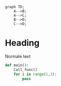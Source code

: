 ```mermaid
graph TD;
    A-->B;
    A-->C;
    B-->D;
    C-->D;
```
# Heading
Normale text
```python
def main():
    Call_func()
    for i in range(1,3):
        pass
```